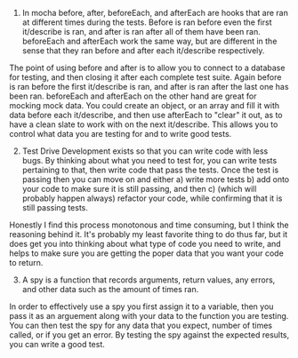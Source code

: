 1.  In mocha before, after, beforeEach, and afterEach are hooks that are ran at different times during the tests. Before is ran before even the first it/describe is ran, and after is ran after all of them have been ran. beforeEach and afterEach work the same way, but are different in the sense that they ran before and after each it/describe respectively.

The point of using before and after is to allow you to connect to a database for testing, and then closing it after each complete test suite. Again before is ran before the first it/describe is ran, and after is ran after the last one has been ran. beforeEach and afterEach on the other hand are great for mocking mock data. You could create an object, or an array and fill it with data before each it/describe, and then use afterEach to "clear" it out, as to have a clean slate to work with on the next it/describe. This allows you to control what data you are testing for and to write good tests.

2.  Test Drive Development exists so that you can write code with less bugs. By thinking about what you need to test for, you can write tests pertaining to that, then write code that pass the tests. Once the test is passing then you can move on and either a) write more tests b) add onto your code to make sure it is still passing, and then c) (which will probably happen always) refactor your code, while confirming that it is still passing tests.

Honestly I find this process monotonous and time consuming, but I think the reasoning behind it. It's probably my least favorite thing to do thus far, but it does get you into thinking about what type of code you need to write, and helps to make sure you are getting the poper data that you want your code to return.

3.  A spy is a function that records arguments, return values, any errors, and other data such as the amount of times ran.

In order to effectively use a spy you first assign it to a variable, then you pass it as an arguement along with your data to the function you are testing. You can then test the spy for any data that you expect, number of times called, or if you get an error. By testing the spy against the expected results, you can write a good test.
